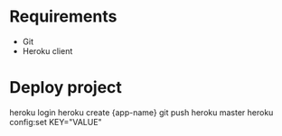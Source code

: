 # Requirements
- Git
- Heroku client

# Deploy project
heroku login
heroku create {app-name}
git push heroku master
heroku config:set KEY="VALUE"